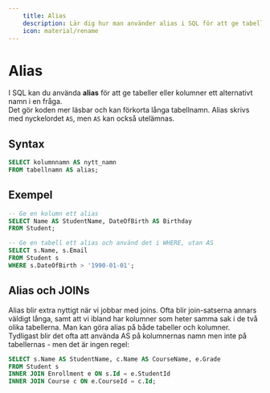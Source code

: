 ```yaml
---
    title: Alias
    description: Lär dig hur man använder alias i SQL för att ge tabeller och kolumner kortare eller tydligare namn.
    icon: material/rename
---
```


# Alias

I SQL kan du använda **alias** för att ge tabeller eller kolumner ett alternativt namn i en fråga.  
Det gör koden mer läsbar och kan förkorta långa tabellnamn. Alias skrivs med nyckelordet `AS`, men `AS` kan också utelämnas.  

## Syntax
```sql
SELECT kolumnnamn AS nytt_namn
FROM tabellnamn AS alias;
```

## Exempel
```sql
-- Ge en kolumn ett alias
SELECT Name AS StudentName, DateOfBirth AS Birthday
FROM Student;

-- Ge en tabell ett alias och använd det i WHERE, utan AS
SELECT s.Name, s.Email
FROM Student s
WHERE s.DateOfBirth > '1990-01-01';
```
## Alias och JOINs
Alias blir extra nyttigt när vi jobbar med joins. Ofta blir join-satserna annars väldigt långa, samt att vi ibland har kolumner som heter samma sak i de två olika tabellerna.  Man kan göra alias på både tabeller och kolumner. Tydligast blir det ofta att använda AS på kolumnernas namn men inte på tabellernas - men det är ingen regel:

```sql
SELECT s.Name AS StudentName, c.Name AS CourseName, e.Grade
FROM Student s
INNER JOIN Enrollment e ON s.Id = e.StudentId
INNER JOIN Course c ON e.CourseId = c.Id;
```
